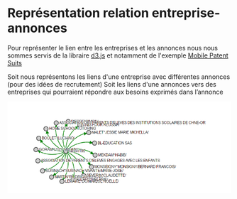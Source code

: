 # Représentation relation entreprise-annonces

Pour représenter le lien entre les entreprises et les annonces nous nous sommes servis de la libraire [d3.js](https://d3js.org/) et notamment de l'exemple [Mobile Patent Suits](http://bl.ocks.org/mbostock/1153292)

Soit nous représentons les liens d'une entreprise avec différentes annonces (pour des idées de recrutement)
Soit les liens d'une annonces vers des entreprises qui pourraient répondre aux besoins exprimés dans l’annonce

![Graphe](img/graphe.png)